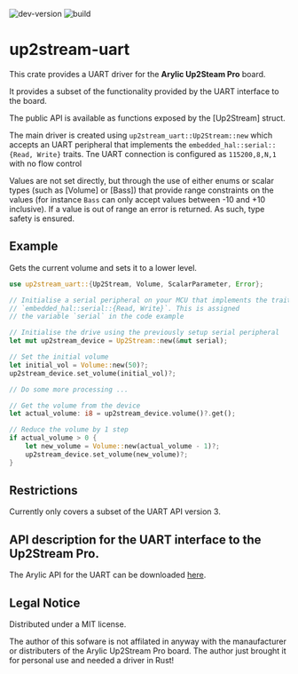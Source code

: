 ![dev-version](https://img.shields.io/badge/dev_version-0.1.2-orange)
![build](https://github.com/adoble/up2stream-uart/actions/workflows/ci_checks.yml/badge.svg)



# up2stream-uart

This crate provides a UART driver for the **Arylic Up2Steam Pro** board.

It provides a subset of the functionality provided by the UART interface to the board.

The public API is available as functions exposed by the [Up2Stream] struct.

The main driver is created using `up2stream_uart::Up2Stream::new` which accepts
an UART peripheral that implements the `embedded_hal::serial::{Read, Write}` traits. Tne UART
connection is configured as `115200,8,N,1` with no flow control

Values are not set directly, but through the use of either enums or scalar types (such as [Volume] or [Bass])
that provide range constraints on the values (for instance `Bass` can only accept values between -10 and +10 inclusive).
If a value is out of range an error is returned. As such, type safety is ensured.

## Example

Gets the current volume and sets it to a lower level.
```rust
use up2stream_uart::{Up2Stream, Volume, ScalarParameter, Error};

// Initialise a serial peripheral on your MCU that implements the traits
// `embedded_hal::serial::{Read, Write}`. This is assigned
// the variable `serial` in the code example

// Initialise the drive using the previously setup serial peripheral
let mut up2stream_device = Up2Stream::new(&mut serial);

// Set the initial volume
let initial_vol = Volume::new(50)?;
up2stream_device.set_volume(initial_vol)?;

// Do some more processing ...

// Get the volume from the device
let actual_volume: i8 = up2stream_device.volume()?.get();

// Reduce the volume by 1 step
if actual_volume > 0 {
    let new_volume = Volume::new(actual_volume - 1)?;
    up2stream_device.set_volume(new_volume)?;
}

```
## Restrictions
Currently only covers a subset of the UART API version 3.


## API description for the UART interface to the Up2Stream Pro.
The Arylic API for the UART  can be downloaded [here](https://developer.arylic.com/download/api-info-4.xlsx).



## Legal Notice

Distributed under a MIT license.

The author of this sofware is not affilated in anyway with the manaufacturer or distributers of the Arylic Up2Stream Pro board.
The author just brought it for personal use and needed a driver in Rust!



